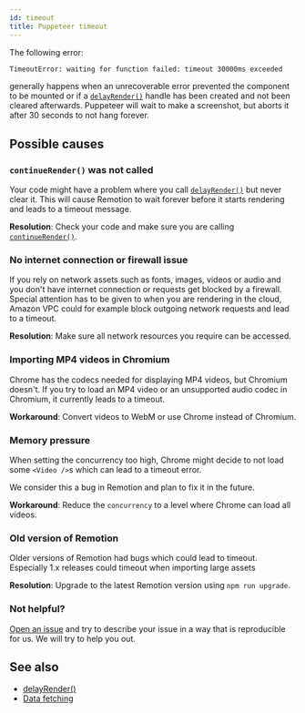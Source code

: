 ```yaml
---
id: timeout
title: Puppeteer timeout
---
```


The following error:

```bash
TimeoutError: waiting for function failed: timeout 30000ms exceeded
```

generally happens when an unrecoverable error prevented the component to be mounted or if a [`delayRender()`](/docs/delay-render) handle has been created and not been cleared afterwards. Puppeteer will wait to make a screenshot, but aborts it after 30 seconds to not hang forever.

## Possible causes

### `continueRender()` was not called

Your code might have a problem where you call [`delayRender()`](/docs/delay-render) but never clear it. This will cause Remotion to wait forever before it starts rendering and leads to a timeout message.

**Resolution**: Check your code and make sure you are calling [`continueRender()`](/docs/continue-render).

### No internet connection or firewall issue

If you rely on network assets such as fonts, images, videos or audio and you don't have internet connection or requests get blocked by a firewall. Special attention has to be given to when you are rendering in the cloud, Amazon VPC could for example block outgoing network requests and lead to a timeout.

**Resolution**: Make sure all network resources you require can be accessed.

### Importing MP4 videos in Chromium

Chrome has the codecs needed for displaying MP4 videos, but Chromium doesn't. If you try to load an MP4 video or an unsupported audio codec in Chromium, it currently leads to a timeout.

**Workaround**: Convert videos to WebM or use Chrome instead of Chromium.

### Memory pressure

When setting the concurrency too high, Chrome might decide to not load some `<Video />`s which can lead to a timeout error.

We consider this a bug in Remotion and plan to fix it in the future.

**Workaround**: Reduce the `concurrency` to a level where Chrome can load all videos.

### Old version of Remotion

Older versions of Remotion had bugs which could lead to timeout.
Especially 1.x releases could timeout when importing large assets

**Resolution**: Upgrade to the latest Remotion version using `npm run upgrade`.

### Not helpful?

[Open an issue](https://github.com/remotion-dev/remotion/issues/new) and try to describe your issue in a way that is reproducible for us. We will try to help you out.

## See also

- [delayRender()](/docs/delay-render)
- [Data fetching](/docs/data-fetching)
